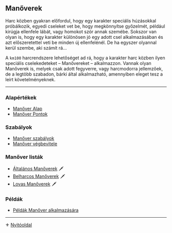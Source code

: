 ## Manőverek

Harc közben gyakran előfordul, hogy egy karakter speciális húzásokkal próbálkozik, egyedi cseleket vet be, hogy megkönnyítse győzelmét, például kirúgja ellenfele lábát, vagy homokot szór annak szemébe. Sokszor van olyan is, hogy egy karakter különösen jó egy adott csel alkalmazásában és azt előszeretettel veti be minden új ellenfelénél. De ha egyszer olyannal kerül szembe, aki számít rá...

A `km100` harcrendszere lehetőséget ad rá, hogy a karakter harc közben ilyen speciális cselekedeteket – Manővereket – alkalmazzon. Vannak olyan Manőverek is, melyek csak adott fegyverre, vagy harcmodorra jellemzőek, de a legtöbb szabadon, bárki által alkalmazható, amennyiben eleget tesz a leírt követelményeknek.

---
### Alapértékek

- [Manőver Alap](065_01_manover_alap.md)
- [Manőver Pontok](065_02_manover_pontok.md)

### Szabályok

- [Manőver szabályok](065_03_manover_szabalyok.md)
- [Manőver végbevitele](065_04_manover_vegbevitele.md)

### Manőver listák

- [Általános Manőverek](065_05_altalanos_manoverek.md) 🗡️
- [Belharcos Manőverek](065_06_belharcos_manoverek.md) 🗡️
- [Lovas Manőverek](065_07_lovas_manoverek.md) 🗡️

### Példák

- [Példák Manőver alkalmazására](065_08_pelda_manover_alkalmazasara.md)

---

⚜️ [Nyitóoldal](start.md)
